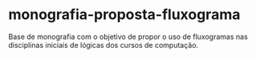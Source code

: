 # monografia-proposta-fluxograma
 Base de monografia com o objetivo de propor o uso de fluxogramas nas disciplinas iniciais de lógicas dos cursos de computação.
